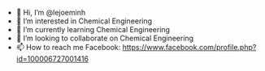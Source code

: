 - 👋 Hi, I’m @lejoeminh
- 👀 I’m interested in Chemical Engineering
- 🌱 I’m currently learning Chemical Engineering
- 💞️ I’m looking to collaborate on Chemical Engineering
- 📫 How to reach me Facebook: https://www.facebook.com/profile.php?id=100006727001416

<!---
lejoeminh/lejoeminh is a ✨ special ✨ repository because its `README.md` (this file) appears on your GitHub profile.
You can click the Preview link to take a look at your changes.
--->
